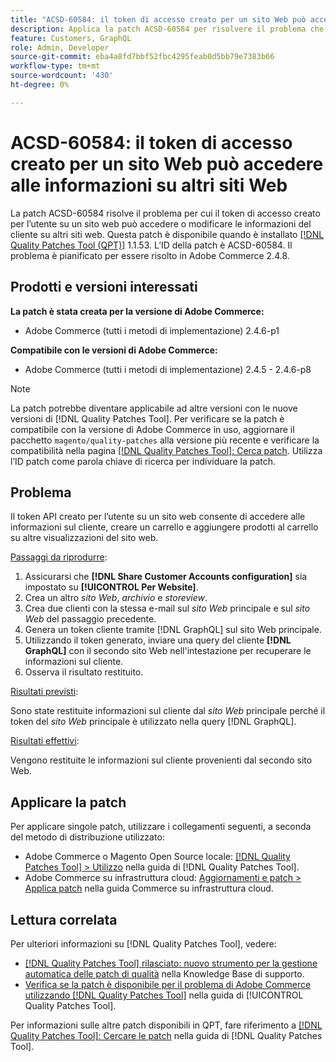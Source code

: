 ```yaml
---
title: "ACSD-60584: il token di accesso creato per un sito Web può accedere alle informazioni su altri siti Web"
description: Applica la patch ACSD-60584 per risolvere il problema che consente al token di accesso creato per l’utente su un sito web di accedere alle informazioni dei clienti su altri siti web o di modificarle.
feature: Customers, GraphQL
role: Admin, Developer
source-git-commit: eba4a8fd7bbf52fbc4295feab0d5bb79e7383b66
workflow-type: tm+mt
source-wordcount: '430'
ht-degree: 0%

---
```


# ACSD-60584: il token di accesso creato per un sito Web può accedere alle informazioni su altri siti Web

La patch ACSD-60584 risolve il problema per cui il token di accesso creato per l’utente su un sito web può accedere o modificare le informazioni del cliente su altri siti web. Questa patch è disponibile quando è installato [[!DNL Quality Patches Tool (QPT)]](https://experienceleague.adobe.com/docs/commerce-operations/tools/quality-patches-tool/usage.html?lang=it) 1.1.53. L’ID della patch è ACSD-60584. Il problema è pianificato per essere risolto in Adobe Commerce 2.4.8.

## Prodotti e versioni interessati

**La patch è stata creata per la versione di Adobe Commerce:**

* Adobe Commerce (tutti i metodi di implementazione) 2.4.6-p1

**Compatibile con le versioni di Adobe Commerce:**

* Adobe Commerce (tutti i metodi di implementazione) 2.4.5 - 2.4.6-p8

>[!NOTE]
>
>La patch potrebbe diventare applicabile ad altre versioni con le nuove versioni di [!DNL Quality Patches Tool]. Per verificare se la patch è compatibile con la versione di Adobe Commerce in uso, aggiornare il pacchetto `magento/quality-patches` alla versione più recente e verificare la compatibilità nella pagina [[!DNL Quality Patches Tool]: Cerca patch](https://experienceleague.adobe.com/tools/commerce-quality-patches/index.html?lang=it). Utilizza l’ID patch come parola chiave di ricerca per individuare la patch.

## Problema

Il token API creato per l’utente su un sito web consente di accedere alle informazioni sul cliente, creare un carrello e aggiungere prodotti al carrello su altre visualizzazioni del sito web.

<u>Passaggi da riprodurre</u>:

1. Assicurarsi che **[!DNL Share Customer Accounts configuration]** sia impostato su **[!UICONTROL Per Website]**.
1. Crea un altro *sito Web*, *archivio* e *storeview*.
1. Crea due clienti con la stessa e-mail sul *sito Web* principale e sul *sito Web* del passaggio precedente.
1. Genera un token cliente tramite [!DNL GraphQL] sul sito Web principale.
1. Utilizzando il token generato, inviare una query del cliente **[!DNL GraphQL]** con il secondo sito Web nell&#39;intestazione per recuperare le informazioni sul cliente.
1. Osserva il risultato restituito.

<u>Risultati previsti</u>:

Sono state restituite informazioni sul cliente dal *sito Web* principale perché il token del *sito Web* principale è utilizzato nella query [!DNL GraphQL].

<u>Risultati effettivi</u>:

Vengono restituite le informazioni sul cliente provenienti dal secondo sito Web.

## Applicare la patch

Per applicare singole patch, utilizzare i collegamenti seguenti, a seconda del metodo di distribuzione utilizzato:

* Adobe Commerce o Magento Open Source locale: [[!DNL Quality Patches Tool] > Utilizzo](/help/tools/quality-patches-tool/usage.md) nella guida di [!DNL Quality Patches Tool].
* Adobe Commerce su infrastruttura cloud: [Aggiornamenti e patch > Applica patch](https://experienceleague.adobe.com/docs/commerce-cloud-service/user-guide/develop/upgrade/apply-patches.html?lang=it) nella guida Commerce su infrastruttura cloud.

## Lettura correlata

Per ulteriori informazioni su [!DNL Quality Patches Tool], vedere:

* [[!DNL Quality Patches Tool] rilasciato: nuovo strumento per la gestione automatica delle patch di qualità](https://experienceleague.adobe.com/it/docs/commerce-knowledge-base/kb/announcements/commerce-announcements/magento-quality-patches-released-new-tool-to-self-serve-quality-patches) nella Knowledge Base di supporto.
* [Verifica se la patch è disponibile per il problema di Adobe Commerce utilizzando  [!DNL Quality Patches Tool]](/help/tools/quality-patches-tool/patches-available-in-qpt/check-patch-for-magento-issue-with-magento-quality-patches.md) nella guida di [!UICONTROL Quality Patches Tool].


Per informazioni sulle altre patch disponibili in QPT, fare riferimento a [[!DNL Quality Patches Tool]: Cercare le patch](https://experienceleague.adobe.com/tools/commerce-quality-patches/index.html?lang=it) nella guida di [!DNL Quality Patches Tool].
